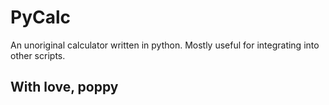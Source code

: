 # PyCalc
An unoriginal calculator written in python. Mostly useful for integrating into other scripts.
## With love, poppy
